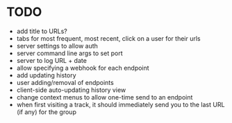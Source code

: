 # TODO

- add title to URLs?
- tabs for most frequent, most recent, click on a user for their urls
- server settings to allow auth
- server command line args to set port
- server to log URL + date
- allow specifying a webhook for each endpoint
- add updating history
- user adding/removal of endpoints
- client-side auto-updating history view
- change context menus to allow one-time send to an endpoint
- when first visiting a track, it should immediately send you to the last URL (if any) for the group
